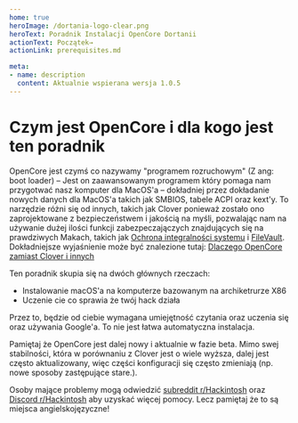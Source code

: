 ```yaml
---
home: true
heroImage: /dortania-logo-clear.png
heroText: Poradnik Instalacji OpenCore Dortanii
actionText: Początek→
actionLink: prerequisites.md

meta:
- name: description
  content: Aktualnie wspierana wersja 1.0.5
---
```


# Czym jest OpenCore i dla kogo jest ten poradnik

OpenCore jest czymś co nazywamy "programem rozruchowym" (Z ang: boot loader) – Jest on zaawansowanym programem który pomaga nam przygotwać nasz komputer dla MacOS'a – dokładniej przez dokładanie nowych danych dla MacOS'a takich jak SMBIOS, tabele ACPI oraz kext'y. To narzędzie różni się od innych, takich jak Clover ponieważ zostało ono zaprojektowane z bezpieczeństwem i jakością na myśli, pozwalając nam na używanie dużej ilości funkcji zabezpeczajączych znajdujących się na prawdziwych Makach, takich jak [Ochrona integralności systemu](https://support.apple.com/pl-pl/102149) i [FileVault](https://support.apple.com/pl-pl/guide/mac-help/mh11785/mac). Dokładniejsze wyjaśnienie może być znalezione tutaj: [Dlaczego OpenCore zamiast Clover i innych](why-oc.md)

Ten poradnik skupia się na dwóch głównych rzeczach:

* Instalowanie macOS'a na komputerze bazowanym na archiketrurze X86
* Uczenie cie co sprawia że twój hack działa

Przez to, będzie od ciebie wymagana umiejętność czytania oraz uczenia się oraz używania Google'a. To nie jest łatwa automatyczna instalacja.

Pamiętaj że OpenCore jest dalej nowy i aktualnie w fazie beta. Mimo swej stabilności, która w porównaniu z Clover jest o wiele wyższa, dalej jest często aktualizowany, więc części konfiguracji się często zmieniają (np. nowe sposoby zastępujące stare.).

Osoby mające problemy mogą odwiedzić [subreddit r/Hackintosh](https://www.reddit.com/r/hackintosh/) oraz [Discord r/Hackintosh](https://discord.gg/u8V7N5C) aby uzyskać więcej pomocy. Lecz pamiętaj że to są miejsca angielskojęzyczne!
